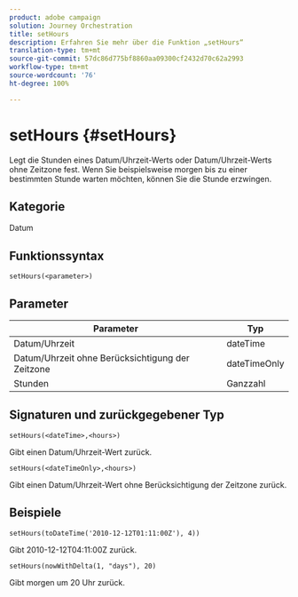 ```yaml
---
product: adobe campaign
solution: Journey Orchestration
title: setHours
description: Erfahren Sie mehr über die Funktion „setHours“
translation-type: tm+mt
source-git-commit: 57dc86d775bf8860aa09300cf2432d70c62a2993
workflow-type: tm+mt
source-wordcount: '76'
ht-degree: 100%

---
```



# setHours {#setHours}

Legt die Stunden eines Datum/Uhrzeit-Werts oder Datum/Uhrzeit-Werts ohne Zeitzone fest. Wenn Sie beispielsweise morgen bis zu einer bestimmten Stunde warten möchten, können Sie die Stunde erzwingen.

## Kategorie

Datum

## Funktionssyntax

`setHours(<parameter>)`

## Parameter

| Parameter | Typ |
|--- |--- |
| Datum/Uhrzeit | dateTime |
| Datum/Uhrzeit ohne Berücksichtigung der Zeitzone | dateTimeOnly |
| Stunden | Ganzzahl |

## Signaturen und zurückgegebener Typ

`setHours(<dateTime>,<hours>)`

Gibt einen Datum/Uhrzeit-Wert zurück.

`setHours(<dateTimeOnly>,<hours>)`

Gibt einen Datum/Uhrzeit-Wert ohne Berücksichtigung der Zeitzone zurück.

## Beispiele

`setHours(toDateTime('2010-12-12T01:11:00Z'), 4))`

Gibt 2010-12-12T04:11:00Z zurück.

`setHours(nowWithDelta(1, "days"), 20)`

Gibt morgen um 20 Uhr zurück.
